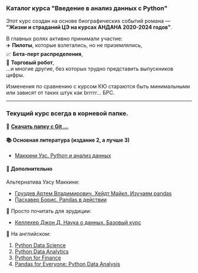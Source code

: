 ### Каталог курса "Введение в анализ данных с Python"

Этот курс создан на основе биографических событий романа — **"Жизни и страданий ЦЭ на курсах АНДАНА 2020-2024 годов"**.  

В главных ролях активно принимали участие:  
✈️ **Пилоты**, которые взлетались, но не приземлялись,  
📈 **Бета-перт распределения**,  
🤖 **Торговый робот**,  
...и многие другие, без которых трудно представить выпускников цифры.  

Изменения по сравнению с курсом КЮ стараются быть минимальными или зависят от таких штук как brrrrr... БРС.  

---

### Текущий курс всегда в корневой папке.

📂 **[Скачать папку с Git ...](https://downgit.github.io/#/home)**  

#### 📚 Основная литература (издание 2, а лучше 3)  
- [Маккини Уэс. Python и анализ данных](https://www.ozon.ru/search/?text=python+и+анализ+данных+третье&from_global=true)  

#### 📖 Дополнительно  
Альтернатива Уэсу Маккини:  
- [Груздев Артем Владимирович, Хейдт Майкл. Изучаем pandas](https://www.ozon.ru/product/izuchaem-pandas-gruzdev-artem-vladimirovich-heydt-maykl-217051180/?sh=sgwDplx4)  
- [Пасхавер Борис. Pandas в действии](https://www.ozon.ru/product/pandas-v-deystvii-798301431/?sh=esPLFxgnPQ)  

🔎 Просто почитать для эрудиции:  
- [Келлехер Джон Д. Наука о данных. Базовый курс](https://www.ozon.ru/product/nauka-o-dannyh-bazovyy-kurs-kelleher-dzhon-d-231026173/?sh=lzq5Iiar)  

📘 На английском:  
1. [Python Data Science](https://www.ozon.ru/product/python-data-science-after-work-guide-to-start-learning-data-science-on-your-own-avoid-common-214805614/?sh=aySa8hFB)  
2. [Python Data Analytics](https://www.ozon.ru/product/python-data-analytics-the-ultimate-guide-to-get-started-with-data-analysis-using-python-numpy-252315080/?sh=5PFMqAE6)  
3. [Python for Finance](https://www.amazon.com/Python-Finance-Mastering-Data-Driven-ebook/dp/B07L8NMW2P/)  
4. [Pandas for Everyone: Python Data Analysis](https://www.amazon.com/Pandas-Everyone-Analysis-Addison-Wesley-Analytics-ebook/dp/B0789WKTKJ/)
